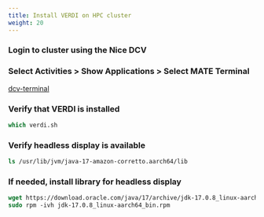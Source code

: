 ```yaml
---
title: Install VERDI on HPC cluster
weight: 20
--- 
```


### Login to cluster using the Nice DCV 

### Select Activities > Show Applications > Select MATE Terminal

[dcv-terminal](static/images/6-verdi-dcv-select-terminal.png)


### Verify that VERDI is installed

```csh
which verdi.sh
```

### Verify headless display is available

```csh
ls /usr/lib/jvm/java-17-amazon-corretto.aarch64/lib
```

### If needed, install library for headless display

```csh
wget https://download.oracle.com/java/17/archive/jdk-17.0.8_linux-aarch64_bin.rpm
sudo rpm -ivh jdk-17.0.8_linux-aarch64_bin.rpm
```

